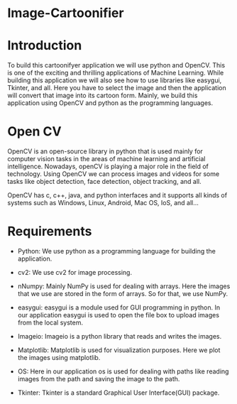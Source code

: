 # Image-Cartoonifier

# Introduction
To build this cartoonifyer application we will use python and OpenCV. This is one of the exciting and thrilling applications of Machine Learning. While building this application we will also see how to use libraries like easygui, Tkinter, and all. Here you have to select the image and then the application will convert that image into its cartoon form. Mainly, we build this application using OpenCV and python as the programming languages.
# Open CV
OpenCV is an open-source library in python that is used mainly for computer vision tasks in the areas of machine learning and artificial intelligence. Nowadays, openCV is playing a major role in the field of technology. Using OpenCV we can process images and videos for some tasks like object detection, face detection, object tracking, and all.

OpenCV has c, c++, java, and python interfaces and it supports all kinds of systems such as Windows, Linux, Android, Mac OS, IoS, and all…

# Requirements
- Python: We use python as a programming language for building the application.

- cv2: We use cv2 for image processing.

- nNumpy: Mainly NumPy is used for dealing with arrays. Here the images that we use are stored in the form of arrays. So for that, we use NumPy.

- easygui: easygui is a module used for GUI programming in python. In our application easygui is used to open the file box to upload images from the local system.

- Imageio: Imageio is a python library that reads and writes the images.

- Matplotlib: Matplotlib is used for visualization purposes. Here we plot the images using matplotlib.

- OS: Here in our application os is used for dealing with paths like reading images from the path and saving the image to the path.

- Tkinter: Tkinter is a standard Graphical User Interface(GUI) package.
 
 
